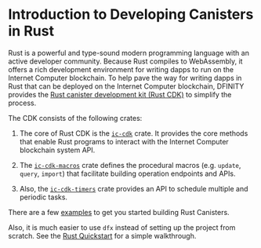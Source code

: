 # Introduction to Developing Canisters in Rust

Rust is a powerful and type-sound modern programming language with an active developer community. Because Rust compiles to WebAssembly, it offers a rich development environment for writing dapps to run on the Internet Computer blockchain. To help pave the way for writing dapps in Rust that can be deployed on the Internet Computer blockchain, DFINITY provides the [Rust canister development kit (Rust CDK)](https://github.com/dfinity/cdk-rs) to simplify the process.

The CDK consists of the following crates:

1. The core of Rust CDK is the [`ic-cdk`](https://crates.io/crates/ic-cdk) crate. It provides the core methods that enable Rust programs to interact with the Internet Computer blockchain system API.

2. The [`ic-cdk-macros`](https://crates.io/crates/ic-cdk-macros) crate defines the procedural macros (e.g. `update`, `query`, `import`) that facilitate building operation endpoints and APIs.

3. Also, the [`ic-cdk-timers`](https://crates.io/crates/ic-cdk-timers) crate provides an API to schedule multiple and periodic tasks.

There are a few [examples](https://github.com/dfinity/cdk-rs/tree/main/examples) to get you started building Rust Canisters.

Also, it is much easier to use `dfx` instead of setting up the project from scratch. See the [Rust Quickstart](./rust-quickstart.md) for a simple walkthrough.
